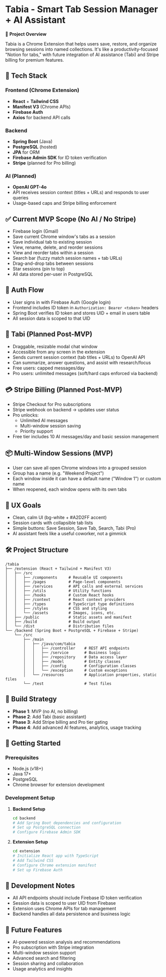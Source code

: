 # Tabia - Smart Tab Session Manager + AI Assistant

🧠 **Project Overview**

Tabia is a Chrome Extension that helps users save, restore, and organize browsing sessions into named collections. It's like a productivity-focused "Notion for tabs," with future integration of AI assistance (Tabi) and Stripe billing for premium features.

## 🧱 Tech Stack

### Frontend (Chrome Extension)
- **React** + **Tailwind CSS**
- **Manifest V3** (Chrome APIs)
- **Firebase Auth**
- **Axios** for backend API calls

### Backend
- **Spring Boot** (Java)
- **PostgreSQL** (hosted)
- **JPA** for ORM
- **Firebase Admin SDK** for ID token verification
- **Stripe** (planned for Pro billing)

### AI (Planned)
- **OpenAI GPT-4o**
- API receives session context (titles + URLs) and responds to user queries
- Usage-based caps and Stripe billing enforcement

## ✅ Current MVP Scope (No AI / No Stripe)

- Firebase login (Gmail)
- Save current Chrome window's tabs as a session
- Save individual tab to existing session
- View, rename, delete, and reorder sessions
- View and reorder tabs within a session
- Search bar (fuzzy match session names + tab URLs)
- Drag-and-drop tabs between sessions
- Star sessions (pin to top)
- All data stored per-user in PostgreSQL

## 🔐 Auth Flow

- User signs in with Firebase Auth (Google login)
- Frontend includes ID token in `Authorization: Bearer <token>` headers
- Spring Boot verifies ID token and stores UID + email in users table
- All session data is scoped to that UID

## 🧠 Tabi (Planned Post-MVP)

- Draggable, resizable modal chat window
- Accessible from any screen in the extension
- Sends current session context (tab titles + URLs) to OpenAI API
- Can summarize, answer questions, and assist with research/focus
- Free users: capped messages/day
- Pro users: unlimited messages (soft/hard caps enforced via backend)

## 💳 Stripe Billing (Planned Post-MVP)

- Stripe Checkout for Pro subscriptions
- Stripe webhook on backend → updates user status
- Pro unlocks:
  - Unlimited AI messages
  - Multi-window session saving
  - Priority support
- Free tier includes 10 AI messages/day and basic session management

## 📦 Multi-Window Sessions (MVP)

- User can save all open Chrome windows into a grouped session
- Group has a name (e.g. "Weekend Project")
- Each window inside it can have a default name ("Window 1") or custom name
- When reopened, each window opens with its own tabs

## 🧠 UX Goals

- Clean, calm UI (bg-white + #A2D2FF accent)
- Session cards with collapsible tab lists
- Simple buttons: Save Session, Save Tab, Search, Tabi (Pro)
- AI assistant feels like a useful coworker, not a gimmick

## 🛠 Project Structure

```
/tabia
├── /extension (React + Tailwind + Manifest V3)
│   ├── /src
│   │   ├── /components     # Reusable UI components
│   │   ├── /pages          # Page-level components
│   │   ├── /services       # API calls and external services
│   │   ├── /utils          # Utility functions
│   │   ├── /hooks          # Custom React hooks
│   │   ├── /context        # React context providers
│   │   ├── /types          # TypeScript type definitions
│   │   ├── /styles         # CSS and styling
│   │   └── /assets         # Images, icons, etc.
│   ├── /public             # Static assets and manifest
│   ├── /build              # Build output
│   └── /dist               # Distribution files
└── /backend (Spring Boot + PostgreSQL + Firebase + Stripe)
    └── /src
        ├── /main
        │   ├── /java/com/tabia
        │   │   ├── /controller    # REST API endpoints
        │   │   ├── /service       # Business logic
        │   │   ├── /repository    # Data access layer
        │   │   ├── /model         # Entity classes
        │   │   ├── /config        # Configuration classes
        │   │   └── /exception     # Custom exceptions
        │   └── /resources         # Application properties, static files
        └── /test                  # Test files
```

## 🧭 Build Strategy

- **Phase 1**: MVP (no AI, no billing)
- **Phase 2**: Add Tabi (basic assistant)
- **Phase 3**: Add Stripe billing and Pro tier gating
- **Phase 4**: Add advanced AI features, analytics, usage tracking

## 🚀 Getting Started

### Prerequisites
- Node.js (v18+)
- Java 17+
- PostgreSQL
- Chrome browser for extension development

### Development Setup

1. **Backend Setup**
   ```bash
   cd backend
   # Add Spring Boot dependencies and configuration
   # Set up PostgreSQL connection
   # Configure Firebase Admin SDK
   ```

2. **Extension Setup**
   ```bash
   cd extension
   # Initialize React app with TypeScript
   # Add Tailwind CSS
   # Configure Chrome extension manifest
   # Set up Firebase Auth
   ```

## 📝 Development Notes

- All API endpoints should include Firebase ID token verification
- Session data is scoped to user UID from Firebase
- Extension uses Chrome APIs for tab management
- Backend handles all data persistence and business logic

## 🔮 Future Features

- AI-powered session analysis and recommendations
- Pro subscription with Stripe integration
- Multi-window session support
- Advanced search and filtering
- Session sharing and collaboration
- Usage analytics and insights 
